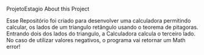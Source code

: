  ProjetoEstagio
About this Project

<p> Esse Repositório foi criado para desenvolver uma calculadora permitindo calcular, os lados de um triangulo retângulo usando o teorema de pitagoras. Entrando dois dos lados do triangulo, a Calculadora calcula o terceiro lado.<br> No caso de utilizar valores negativos, o programa vai retornar um Math error!</p>

